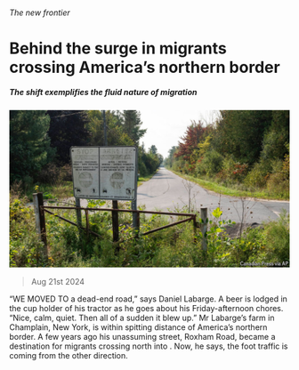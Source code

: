 ###### The new frontier

# Behind the surge in migrants crossing America’s northern border 

##### The shift exemplifies the fluid nature of migration 

![image](images/20240824_USP505.jpg) 

> Aug 21st 2024 

“WE MOVED TO a dead-end road,” says Daniel Labarge. A beer is lodged in the cup holder of his tractor as he goes about his Friday-afternoon chores. “Nice, calm, quiet. Then all of a sudden it blew up.” Mr Labarge’s farm in Champlain, New York, is within spitting distance of America’s northern border. A few years ago his unassuming street, Roxham Road, became a destination for migrants crossing north into . Now, he says, the foot traffic is coming from the other direction.

